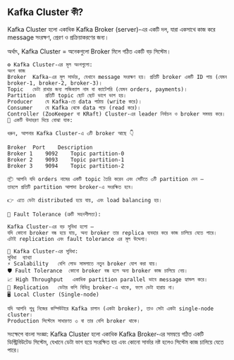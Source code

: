 ## Kafka Cluster কী?

 Kafka Cluster হলো একাধিক Kafka Broker (server)-এর একটি দল, যারা একসাথে কাজ করে message সংরক্ষণ, প্রেরণ ও প্রক্রিয়াকরণের জন্য।

অর্থাৎ, Kafka Cluster = অনেকগুলো Broker মিলে গঠিত একটি বড় সিস্টেম।
```
⚙️ Kafka Cluster-এর মূল অংশগুলো:
অংশ	কাজ
Broker	Kafka-এর মূল সার্ভার, যেখানে message সংরক্ষণ হয়। প্রতিটি broker একটি ID পায় (যেমন broker-1, broker-2, broker-3)।
Topic	ডেটা রাখার জন্য লজিক্যাল নাম বা ক্যাটেগরি (যেমন orders, payments)।
Partition	প্রতিটি topic ছোট ছোট ভাগে ভাগ হয়।
Producer	যে Kafka-তে data পাঠায় (write করে)।
Consumer	যে Kafka থেকে data পড়ে (read করে)।
Controller (ZooKeeper বা KRaft)	Cluster-এর leader নির্বাচন ও broker সমন্বয় করে।
🧩 একটি উদাহরণ দিয়ে বোঝা যাক:

ধরুন, আপনার Kafka Cluster-এ ৩টি broker আছে 👇

Broker	Port	Description
Broker 1	9092	Topic partition-0
Broker 2	9093	Topic partition-1
Broker 3	9094	Topic partition-2

📦 আপনি যদি orders নামের একটি topic তৈরি করেন এবং সেটিতে ৩টি partition দেন —
তাহলে প্রতিটি partition আলাদা broker-এ সংরক্ষিত হবে।

👉 এতে ডেটা distributed হয়ে যায়, এবং load balancing হয়।

🔁 Fault Tolerance (ত্রুটি সহনশীলতা):

Kafka Cluster-এর বড় সুবিধা হলো —
যদি কোনো broker বন্ধ হয়ে যায়, অন্য broker তার replica ব্যবহার করে কাজ চালিয়ে যেতে পারে।
এটাই replication এবং fault tolerance এর মূল উদ্দেশ্য।

🚀 Kafka Cluster-এর সুবিধা:
সুবিধা	ব্যাখ্যা
⚡ Scalability	বেশি লোড সামলাতে নতুন broker যোগ করা যায়।
🛡️ Fault Tolerance	কোনো broker বন্ধ হলে অন্য broker কাজ চালিয়ে নেয়।
📈 High Throughput	একাধিক partition parallel ভাবে message হ্যান্ডল করে।
🔗 Replication	ডেটার কপি বিভিন্ন broker-এ থাকে, ফলে ডেটা হারায় না।
🖥️ Local Cluster (Single-node)

যদি আপনি শুধু নিজের কম্পিউটারে Kafka চালান (একটা broker), তাও সেটা একটা single-node cluster।
Production সিস্টেমে সাধারণত ৩ বা তার বেশি broker থাকে।
```
সংক্ষেপে বাংলা সংজ্ঞা:
Kafka Cluster হলো একাধিক Kafka Broker-এর সমন্বয়ে গঠিত একটি ডিস্ট্রিবিউটেড সিস্টেম, যেখানে ডেটা ভাগ হয়ে সংরক্ষিত হয় এবং কোনো সার্ভার নষ্ট হলেও সিস্টেম কাজ চালিয়ে যেতে পারে।

